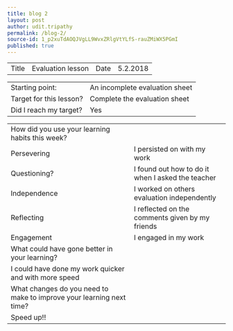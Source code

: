 ```yaml
---
title: blog 2
layout: post
author: udit.tripathy
permalink: /blog-2/
source-id: 1_p2xuTdAOQJVgLL9WvxZRlgVtYLfS-rauZMiWX5PGmI
published: true
---
```

<table>
  <tr>
    <td>Title</td>
    <td>Evaluation lesson</td>
    <td>Date</td>
    <td>5.2.2018</td>
  </tr>
</table>


<table>
  <tr>
    <td>Starting point:</td>
    <td>An incomplete evaluation sheet</td>
  </tr>
  <tr>
    <td>Target for this lesson?</td>
    <td>Complete the evaluation sheet</td>
  </tr>
  <tr>
    <td>Did I reach my target? </td>
    <td>Yes</td>
  </tr>
</table>


<table>
  <tr>
    <td>How did you use your learning habits this week?</td>
    <td></td>
  </tr>
  <tr>
    <td>Persevering</td>
    <td>I persisted on with my work</td>
  </tr>
  <tr>
    <td>Questioning?</td>
    <td>I found out how to do it when I asked the teacher</td>
  </tr>
  <tr>
    <td>Independence</td>
    <td>I worked on others evaluation independently</td>
  </tr>
  <tr>
    <td>Reflecting</td>
    <td>I reflected on the comments given by my friends</td>
  </tr>
  <tr>
    <td>Engagement</td>
    <td>I engaged in my work</td>
  </tr>
  <tr>
    <td>What could have gone better in your learning?</td>
    <td></td>
  </tr>
  <tr>
    <td>I could have done my work quicker and with more speed</td>
    <td></td>
  </tr>
  <tr>
    <td>What changes do you need to make to improve your learning next time?</td>
    <td></td>
  </tr>
  <tr>
    <td>Speed up!!</td>
    <td></td>
  </tr>
</table>


